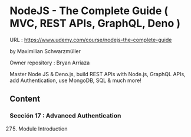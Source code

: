 # NodeJS - The Complete Guide ( MVC, REST APIs, GraphQL, Deno )

URL : https://www.udemy.com/course/nodejs-the-complete-guide

by Maximilian Schwarzmüller

Owner repository : Bryan Arriaza

Master Node JS & Deno.js, build REST APIs with Node.js, GraphQL APIs, add Authentication, use MongoDB, SQL & much more!

## Content

### Sección 17 : Advanced Authentication

275. Module Introduction
